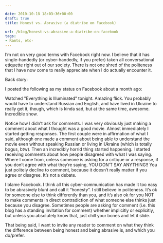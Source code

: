 ```yaml
---

date: 2010-10-18 18:03:36+00:00
draft: true
title: Honest vs. Abrasive (a diatribe on Facebook)

url: /blog/honest-vs-abrasive-a-diatribe-on-facebook
tags:
- Rants, etc-
---
```


I’m not on very good terms with Facebook right now. I believe that it has single-handedly (or cyber-handedly, if you prefer) taken all conversational etiquette right out of our society. There is not one shred of the politeness that I have now come to really appreciate when I do actually encounter it.




Back story:




I posted the following as my status on Facebook about a month ago:




Watched "Everything is Illuminated" tonight. Amazing flick. You probably would have to understand Russian and English, and have lived in Ukraine to really get it, though, which is kinda sad, but at the same time, awesome. Incredible show.




Notice how I didn’t ask for comments. I was very obviously just making a comment about what I thought was a good movie. Almost immediately I started getting responses. The first couple were in affirmation of what I said, although one made a comment about being able to understand the movie even without speaking Russian or living in Ukraine (which is totally bogus, btw). Then an incredibly horrid thing started happening. I started receiving comments about how people disagreed with what I was saying. Where I come from, unless someone is asking for a critique or a response, if you don’t agree with what they’re saying, YOU DON’T SAY ANYTHING!! You just politely decline to comment, because it doesn’t really matter if you agree or disagree. It’s not a debate.




I blame Facebook. I think all this cyber-communication has made it too easy to be abrasively blunt and call it “honesty”. I still believe in politeness. It’s ok for someone else to think differently than you, and it’s also ok for you NOT to make comments in direct contradiction of what someone else thinks just because you disagree. Sometimes people are asking for comment (i.e. this blog has a standing invitation for comment) whether implicitly or explicitly, but unless you absolutely know that, just chill your bones and let it slide.




That being said, I want to invite any reader to comment on what they think the difference between being honest and being abrasive is, and which you do/prefer.
